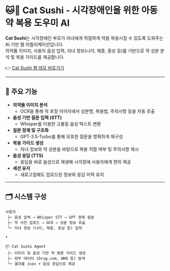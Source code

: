 # 🐱🍣 Cat Sushi - 시각장애인을 위한 아동 약 복용 도우미 AI

**Cat Sushi**는 시각장애인 부모가 자녀에게 적절하게 약을 복용시킬 수 있도록 도와주는 AI 기반 웹 어플리케이션입니다.  
의약품 이미지, 사용자 음성 입력, 자녀 정보(나이, 체중, 증상 등)를 기반으로 약 성분 분석 및 복용 가이드를 제공합니다.

👉 [Cat Sushi 웹 데모 바로가기](https://cat-sushi.streamlit.app/)

---

## 🧠 주요 기능

- **의약품 이미지 분석**  
  - OCR을 통해 약 포장 이미지에서 성분명, 복용법, 주의사항 등을 자동 추출
- **음성 기반 질문 입력 (STT)**  
  - Whisper를 이용한 고품질 음성 텍스트 변환
- **질문 정제 및 구조화**  
  - GPT-3.5-Turbo를 통해 모호한 질문을 명확하게 재구성
- **복용 가이드 생성**  
  - 자녀 정보와 약 성분을 바탕으로 복용 적합 여부 및 주의사항 제시
- **음성 응답 (TTS)**  
  - 응답을 바로 음성으로 재생해 시각장애 사용자에게 편의 제공
- **세션 유지**  
  - 새로고침해도 업로드된 정보와 응답 이력 유지

---

## 🗂️ 시스템 구성

```plaintext
사용자
 ├─ 음성 입력 → Whisper STT → GPT 정제 질문
 ├─ 약 사진 업로드 → OCR → 성분 정보 추출
 └─ 자녀 정보 (나이, 체중, 증상 등) 입력

⬇️

📦 Cat Sushi Agent
 ├─ 이미지 및 음성 기반 약 복용 가이드 생성
 ├─ 외부 데이터 (Drug.com, WHO 등) 탐색
 └─ 결과를 Json + 음성 응답으로 제공
